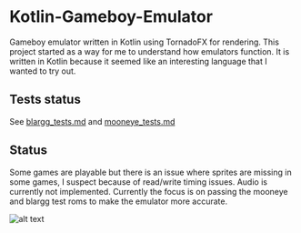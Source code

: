 # Kotlin-Gameboy-Emulator

Gameboy emulator written in Kotlin using TornadoFX for rendering. This project started as a way for me to understand how emulators function. 
It is written in Kotlin because it seemed like an interesting language that I wanted to try out.

## Tests status
See [blargg_tests.md](blargg_tests.md) and [mooneye_tests.md](mooneye_tests.md)

## Status
Some games are playable but there is an issue where sprites are missing in some games, I suspect because of read/write timing issues. 
Audio is currently not implemented. Currently the focus is on passing the mooneye and blargg test roms to make the emulator more accurate.

![alt text](https://media.giphy.com/media/51WvJVuSGZAu9jbbLM/giphy.gif)
